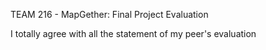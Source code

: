 TEAM 216 - MapGether: Final Project Evaluation

I totally agree with all the statement of my peer's evaluation

